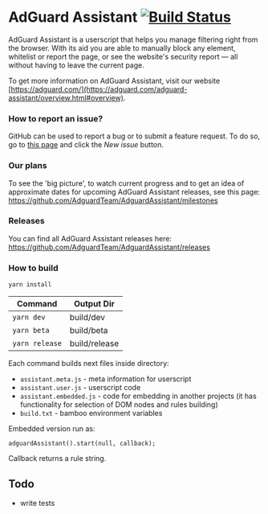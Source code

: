 # AdGuard Assistant [![Build Status](https://travis-ci.com/AdguardTeam/AdguardAssistant.svg?branch=master)](https://travis-ci.com/AdguardTeam/AdguardAssistant)

AdGuard Assistant is a userscript that helps you manage filtering right from the browser. With its aid you are able to manually block any element, whitelist or report the page, or see the website's security report — all without having to leave the current page.

To get more information on AdGuard Assistant, visit our website [https://adguard.com/](https://adguard.com/adguard-assistant/overview.html#overview).

### How to report an issue?

GitHub can be used to report a bug or to submit a feature request. To do so, go to [this page](https://github.com/AdguardTeam/AdguardAssistant/issues) and click the *New issue* button.

### Our plans

To see the 'big picture', to watch current progress and to get an idea of approximate dates for upcoming AdGuard Assistant releases, see this page: https://github.com/AdguardTeam/AdguardAssistant/milestones

### Releases

You can find all AdGuard Assistant releases here: https://github.com/AdguardTeam/AdguardAssistant/releases

### How to build

`yarn install`

| Command           | Output Dir    |
|-------------------|---------------|
| `yarn dev`        | build/dev     |
| `yarn beta`       | build/beta    |
| `yarn release`    | build/release |

Each command builds next files inside directory:
- `assistant.meta.js` - meta information for userscript
- `assistant.user.js` - userscript code
- `assistant.embedded.js` - code for embedding in another projects (it has functionality for selection of DOM nodes and rules building)
- `build.txt` - bamboo environment variables


Embedded version run as:

```
adguardAssistant().start(null, callback);
```

Сallback returns a rule string.

## Todo

- write tests